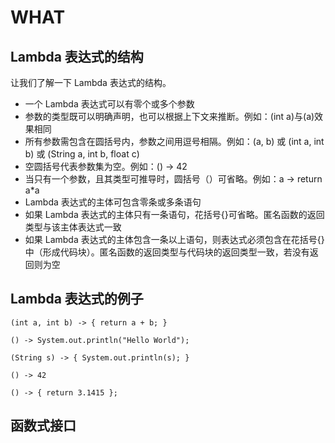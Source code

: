 
# WHAT
## Lambda 表达式的结构
让我们了解一下 Lambda 表达式的结构。
 - 一个 Lambda 表达式可以有零个或多个参数
 - 参数的类型既可以明确声明，也可以根据上下文来推断。例如：(int a)与(a)效果相同
 - 所有参数需包含在圆括号内，参数之间用逗号相隔。例如：(a, b) 或 (int a, int b) 或 (String a, int b, float c)
 - 空圆括号代表参数集为空。例如：() -> 42
 - 当只有一个参数，且其类型可推导时，圆括号（）可省略。例如：a -> return a*a
 - Lambda 表达式的主体可包含零条或多条语句
 - 如果 Lambda 表达式的主体只有一条语句，花括号{}可省略。匿名函数的返回类型与该主体表达式一致
 - 如果 Lambda 表达式的主体包含一条以上语句，则表达式必须包含在花括号{}中（形成代码块）。匿名函数的返回类型与代码块的返回类型一致，若没有返回则为空

## Lambda 表达式的例子
```
(int a, int b) -> { return a + b; }

() -> System.out.println("Hello World");

(String s) -> { System.out.println(s); }

() -> 42

() -> { return 3.1415 };
```
## 函数式接口
